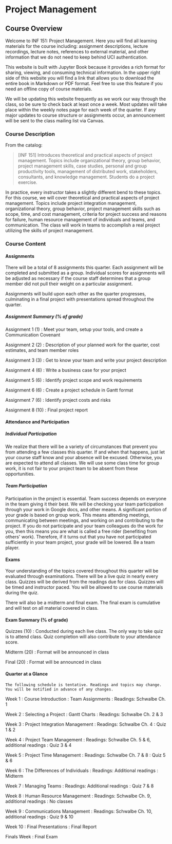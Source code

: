 Project Management
============================

## Course Overview

Welcome to INF 151: Project Management. Here you will find all learning materials for the course including: assignment descriptions, lecture recordings, lecture notes, references to external material, and other information that we do not need to keep behind UCI authentication.

This website is built with Jupyter Book because it provides a rich format for sharing, viewing, and consuming technical information. In the upper right side of this website you will find a link that allows you to download the entire book in Markdown or PDF format. Feel free to use this feature if you need an offline copy of course materials. 

We will be updating this website frequently as we work our way through the class, so be sure to check back at least once a week. Most updates will take place within the weekly notes page for each week of the quarter. If any major updates to course structure or assignments occur, an announcement will be sent to the class mailing list via Canvas.

### Course Description

From the catalog:

> [INF 151] Introduces theoretical and practical aspects of project management. Topics include organizational theory, group behavior, project management skills, case studies, personal and group productivity tools, management of distributed work, stakeholders, consultants, and knowledge management. Students do a project exercise.

In practice, every instructor takes a slightly different bend to these topics. For this course, we will cover theoretical and practical aspects of project management. Topics include project integration management, organizational theory, group behavior, project management skills such as scope, time, and cost management, criteria for project success and reasons for failure, human resource management of individuals and teams, and communication. The class will work in teams to accomplish a real project utilizing the skills of project management.

### Course Content

#### Assignments

There will be a total of 8 assignments this quarter. Each assignment will be completed and submitted as a group. Individual scores for assignments will be adjusted as necessary if the course staff determines that a group member did not pull their weight on a particular assignment.

Assignments will build upon each other as the quarter progresses, culminating in a final project with presentations spread throughout the quarter.

##### Assignment Summary (% of grade)
Assignment 1 (1)
: Meet your team, setup your tools, and create a Communication Covenant

Assignment 2 (2)
: Description of your planned work for the quarter, cost estimates, and team member roles
 
Assignment 3 (3)
: Get to know your team and write your project description

Assignment 4 (6)
: Write a business case for your project

Assignment 5 (6)
: Identify project scope and work requirements

Assignment 6 (6)
: Create a project schedule in Gantt format

Assignment 7 (6)
: Identify project costs and risks

Assignment 8 (10)
: Final project report

#### Attendance and Participation

##### Individual Participation

We realize that there will be a variety of circumstances that prevent you from attending a few classes this quarter. If and when that happens, just let your course staff know and your absence will be excused. Otherwise, you are expected to attend all classes. We will use some class time for group work, it is not fair to your project team to be absent from these opportunities.

##### Team Participation

Participation in the project is essential.  Team success depends on everyone in the team giving it their best. We will be checking your team participation through your work in Google docs, and other means.  A significant portion of your grade is based on group work. This means attending meetings, communicating between meetings, and working on and contributing to the project. If you do not participate and your team colleagues do the work for you, then this means you are what is called a free rider (benefiting from others' work). Therefore, if it turns out that you have not participated sufficiently in your team project, your grade will be lowered. Be a team player.

#### Exams

Your understanding of the topics covered throughout this quarter will be evaluated through examinations. There will be a live quiz in nearly every class. Quizzes will be derived from the readings due for class. Quizzes will be timed and instructor paced. You will be allowed to use course materials during the quiz.

There will also be a midterm and final exam. The final exam is cumulative and will test on all material covered in class.

#### Exam Summary (% of grade)

Quizzes (10)
: Conducted during each live class. The only way to take quiz is to attend class. Quiz completion will also contribute to your attendance score.

Midterm (20)
: Format will be announced in class

Final (20)
: Format will be announced in class

#### Quarter at a Glance

```{note}
The following schedule is tentative. Readings and topics may change. You will be notified in advance of any changes.
```

Week 1
: Course Introduction
: Team Assignments
: Readings: Schwalbe Ch. 1

Week 2
: Selecting a Project
: Gantt Charts
: Readings: Schwalbe Ch. 2 & 3

Week 3
: Project Integration Management
: Readings: Schwalbe Ch. 4
: Quiz 1 & 2

Week 4
: Project Team Management
: Readings: Schwalbe Ch. 5 & 6, additional readings
: Quiz 3 & 4

Week 5
: Project Time Management
: Readings: Schwalbe Ch. 7 & 8
: Quiz 5 & 6

Week 6
: The Differences of Individuals
: Readings: Additional readings
: Midterm

Week 7
: Managing Teams
: Readings: Additional readings
: Quiz 7 & 8

Week 8
: Human Resource Management
: Readings: Schwalbe Ch. 9, additional readings
: No classes

Week 9
: Communications Management
: Readings: Schwalbe Ch. 10, additional readings
: Quiz 9 & 10

Week 10
: Final Presentations
: Final Report

Finals Week
: Final Exam
